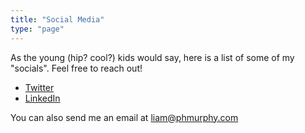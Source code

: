 ```yaml
---
title: "Social Media"
type: "page"
---
```


As the young (hip? cool?) kids would say, here is a list of some of my "socials". Feel free to reach out!

- [Twitter](https://www.twitter.com/LimePH)
- [LinkedIn](https://www.linkedin.com/in/liamphmurphy/)

You can also send me an email at [liam@phmurphy.com](mailto:liam@phmurphy.com)